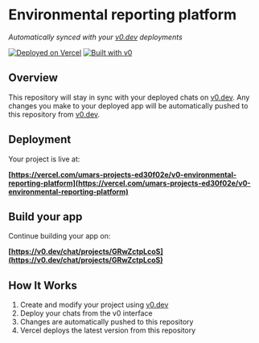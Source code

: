 # Environmental reporting platform

*Automatically synced with your [v0.dev](https://v0.dev) deployments*

[![Deployed on Vercel](https://img.shields.io/badge/Deployed%20on-Vercel-black?style=for-the-badge&logo=vercel)](https://vercel.com/umars-projects-ed30f02e/v0-environmental-reporting-platform)
[![Built with v0](https://img.shields.io/badge/Built%20with-v0.dev-black?style=for-the-badge)](https://v0.dev/chat/projects/GRwZctpLcoS)

## Overview

This repository will stay in sync with your deployed chats on [v0.dev](https://v0.dev).
Any changes you make to your deployed app will be automatically pushed to this repository from [v0.dev](https://v0.dev).

## Deployment

Your project is live at:

**[https://vercel.com/umars-projects-ed30f02e/v0-environmental-reporting-platform](https://vercel.com/umars-projects-ed30f02e/v0-environmental-reporting-platform)**

## Build your app

Continue building your app on:

**[https://v0.dev/chat/projects/GRwZctpLcoS](https://v0.dev/chat/projects/GRwZctpLcoS)**

## How It Works

1. Create and modify your project using [v0.dev](https://v0.dev)
2. Deploy your chats from the v0 interface
3. Changes are automatically pushed to this repository
4. Vercel deploys the latest version from this repository